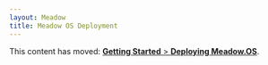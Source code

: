 ```yaml
---
layout: Meadow
title: Meadow OS Deployment
---
```


This content has moved: [**Getting Started** > **Deploying Meadow.OS**](/Meadow/Getting_Started/Deploying_Meadow.OS/).
